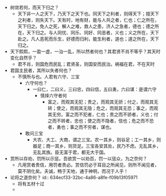 - 树敛若何，而天下归之？
	- 天下非一人之天下，乃天下之天下也。同天下之利者，则得天下；擅天下之利者，则失天下。天有时，地有财，能与人共之者，仁也；仁之所在，天下归之。免人之死，解人之难，救人之患，济人之急者，德也；德之所在，天下归之。与人同忧、同乐、同好、同恶者，义也；义之所在，天下赴之。凡人恶死而乐生，好德而归利，能生利者，道也；道之所在，天下归之。
- 天下熙熙，一盈一虚，一治一乱，所以然者何也？其君贤不肖不等乎？其天时变化自然乎？
	- 君不肖，则国危而民乱；君贤圣，则国安而民治。祸福在君，不在天时
- 君国主民者，其所以失者何也？
	- 不慎所与也。人君有六守、三宝
		- 六守何也？
			- 一曰仁，二曰义，三曰忠，四曰信，五曰勇，六曰谋：是谓六守
				- 慎择六守者何
					- 富之，而观其无犯；贵之，而观其无骄；付之，而观其无转；使之，而观其无隐；危之，而观其无恐；事之，而观其无穷。富之而不犯者，仁也；贵之而不骄者，义也；付之而不转者，忠也；使之而不隐者，信也；危之而不恐者，勇也；事之而不穷者，谋也。
		- 敢问三宝
			- 大农、大工、大商，谓之三宝。农一其乡，则谷足；工一其乡，则器足；商一其乡，则货足。三宝各安其处，民乃不虑。无乱其乡，无乱其族。臣无富于君，都无大于国。
- 赏所以存劝，罚所以示惩。吾欲赏一以劝百，罚一以惩众，为之奈何？
	- 凡用赏者贵信，用罚者贵必。赏信罚必于耳目之所闻见，则所不闻见者，莫不阴化矣。夫诚，畅于天地，通于神明，而况于人乎！
- 论将之道奈何？
  id:: 634ecf33-32bc-4a86-a8fe-f09b13f05971
	- 将有五材十过
	-